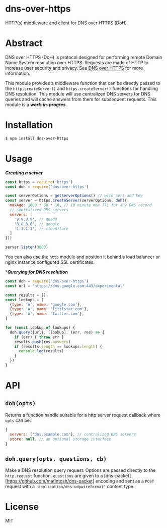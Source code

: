 dns-over-https
==============

HTTP(s) middleware and client for DNS over HTTPS (DoH)

# Abstract

DNS over HTTPS (DoH) is protocol designed for performing remote Domain
Name System resolution over HTTPS. Requests are made of HTTP to increase
user security and privacy. See [DNS over
HTTPS](https://en.wikipedia.org/wiki/DNS_over_HTTPS) for more
information.

This module provides a middleware function that can be directly passed
to the `http.createServer()` and `https.createServer()` functions for
handling DNS resolution. This module will use centralized DNS servers
for DNS queries and will cache answers from them for subsequent
requests. This module is a ***work-in-progres***.

# Installation

```sh
$ npm install dns-over-https
```

# Usage

***Creating a server***

```js
const https = require('https')
const doh = require('dns-over-https')

const serverOptions = getServerOptions() // with cert and key
const server = https.createServer(serverOptions, doh({
  maxAge: 1000 * 60 * 10, // 10 minute max TTL for any DNS record
  // centralized DNS servers
  servers: [
    '9.9.9.9', // quad9
    '8.8.8.8', // google
    '1.1.1.1', // cloudflare
  ]
}))

server.listen(3000)
```

You can also use the `http` module and position it behind a load
balancer or nginx instance configured SSL certificates.


****Querying for DNS resolution***


```js
const doh = require('dns-over-https')
const url = 'https://dns.google.com:443/experimental'

const results = []
const lookups = [
  {type: 'A', name: 'google.com'},
  {type: 'A', name: 'littlstar.com'},
  {type: 'A', name: 'twitter.com'},
]

for (const lookup of lookups) {
  doh.query({url}, [lookup], (err, res) => {
    if (err) { throw err }
    results.push(res.answers)
    if (results.length == lookups.length) {
      console.log(results)
    }
  })
}
```

# API

## `doh(opts)`

Returns a function handle suitable for a http server request callback
where `opts` can be:

```js
{
  servers: ['dns.example.com'], // centralized DNS servers
  store: null, // an optional storage interface
}
```

## `doh.query(opts, questions, cb)`

Make a DNS resolution query request. Options are passed directly to the
`http.request` function. `questions` are given to a
[dns-packet][https://github.com/mafintosh/dns-packet] encoding and sent
as a `POST` request with a `'application/dns-udpwireformat'` content
type.

# License

MIT

